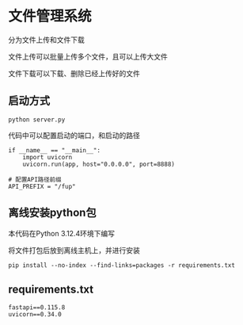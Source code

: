 # 文件管理系统

分为文件上传和文件下载

文件上传可以批量上传多个文件，且可以上传大文件

文件下载可以下载、删除已经上传好的文件

## 启动方式

```
python server.py
```

代码中可以配置启动的端口，和启动的路径

```
if __name__ == "__main__":
    import uvicorn
    uvicorn.run(app, host="0.0.0.0", port=8888)
```

```
# 配置API路径前缀
API_PREFIX = "/fup"
```

## 离线安装python包

本代码在Python 3.12.4环境下编写

将文件打包后放到离线主机上，并进行安装

```
pip install --no-index --find-links=packages -r requirements.txt
```

## requirements.txt

```
fastapi==0.115.8
uvicorn==0.34.0
```

